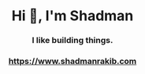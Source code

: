 <h1 align="center">Hi 👋, I'm Shadman</h1>
<h3 align="center">I like building things.</h3>
<h3 align="center">
<a align="center" href="https://www.shadmanrakib.com">https://www.shadmanrakib.com</a>
</h3>

<!--
**shadmanrakib/shadmanrakib** is a ✨ _special_ ✨ repository because its `README.md` (this file) appears on your GitHub profile.

Here are some ideas to get you started:

- 🔭 I’m currently working on ...
- 🌱 I’m currently learning ...
- 👯 I’m looking to collaborate on ...
- 🤔 I’m looking for help with ...
- 💬 Ask me about ...
- 📫 How to reach me: ...
- 😄 Pronouns: ...
- ⚡ Fun fact: ...
-->
